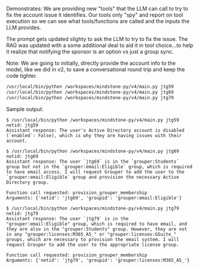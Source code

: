 Demonstrates: We are providing new "tools" that the LLM can call to try to fix the account issue it identifies. Our tools only "spy" and report on tool execution so we can see what tools/functions are called and the inputs the LLM provides.

The prompt gets updated slighty to ask the LLM to try to fix the issue. The RAG was updated with a some additional deal to aid it in tool choice...to help it realize that notifying the sponsor is an option vs just a group sync.

Note: We are going to initially, directly provide the account info to the model, like we did in v2, to save a conversational round trip and keep the code tighter.

```sh
/usr/local/bin/python /workspaces/mindstone-py/v4/main.py jtg59
/usr/local/bin/python /workspaces/mindstone-py/v4/main.py jtg69
/usr/local/bin/python /workspaces/mindstone-py/v4/main.py jtg79
```

Sample output:

```
$ /usr/local/bin/python /workspaces/mindstone-py/v4/main.py jtg59
netid: jtg59
Assistant response: The user's Active Directory account is disabled (`enabled`: False), which is why they are having issues with their account.
```

```
$ /usr/local/bin/python /workspaces/mindstone-py/v4/main.py jtg69
netid: jtg69
Assistant response: The user `jtg69` is in the `grouper:Students` group but not in the `grouper:email:Eligible` group, which is required to have email access. I will request Grouper to add the user to the `grouper:email:Eligible` group and provision the necessary Active Directory group.

Function call requested: provision_grouper_membership
Arguments: {'netid': 'jtg69', 'groupid': 'grouper:email:Eligible'}
```

```
$ /usr/local/bin/python /workspaces/mindstone-py/v4/main.py jtg79
netid: jtg79
Assistant response: The user `jtg79` is in the "grouper:email:Eligible" group, which is required to have email, and they are also in the "grouper:Students" group. However, they are not in any "grouper:licenses:M365_A5_" or "grouper:licenses:GSuite_" groups, which are necessary to provision the email system. I will request Grouper to add the user to the appropriate license group.

Function call requested: provision_grouper_membership
Arguments: {'netid': 'jtg79', 'groupid': 'grouper:licenses:M365_A5_'}
```
